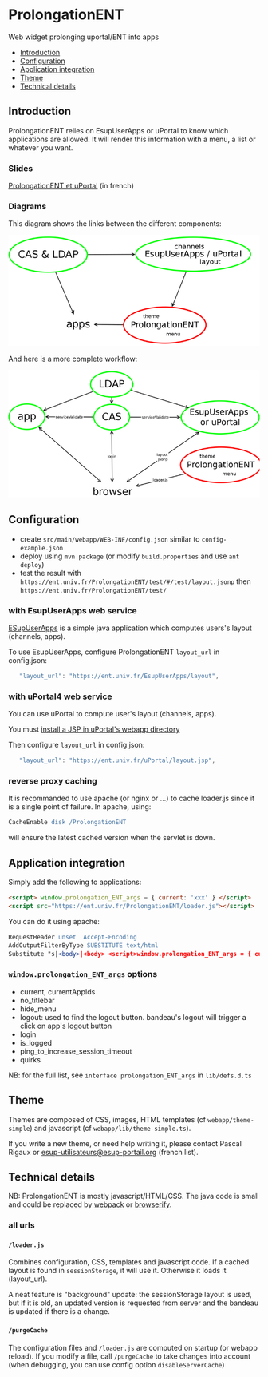 ProlongationENT
===========

Web widget prolonging uportal/ENT into apps

* [Introduction](#introduction)
* [Configuration](#configuration)
* [Application integration](#application-integration)
* [Theme](#theme)
* [Technical details](#technical-details)


Introduction
------------

ProlongationENT relies on EsupUserApps or uPortal to know which applications are allowed.
It will render this information with a menu, a list or whatever you want.

### Slides

[ProlongationENT et uPortal](http://prigaux.github.io/ProlongationENT-et-uPortal/#/3) (in french)

### Diagrams

This diagram shows the links between the different components:

[![compontents](docs/diagram.png)](docs/diagram.svg)

And here is a more complete workflow:

[![workflow](docs/workflow.png)](docs/workflow.svg)



Configuration
-------------

* create ```src/main/webapp/WEB-INF/config.json``` similar to ```config-example.json```
* deploy using ```mvn package``` (or modify ```build.properties``` and use ```ant deploy```)
* test the result with ```https://ent.univ.fr/ProlongationENT/test/#/test/layout.jsonp``` then ```https://ent.univ.fr/ProlongationENT/test/```

### with EsupUserApps web service

[ESupUserApps](https://github.com/EsupPortail/EsupUserApps) is a simple java application which computes users's layout (channels, apps).

To use EsupUserApps, configure ProlongationENT ```layout_url``` in config.json:
```js
   "layout_url": "https://ent.univ.fr/EsupUserApps/layout",
```

### with uPortal4 web service

You can use uPortal to compute user's layout (channels, apps).

You must [install a JSP in uPortal's webapp directory](utils/uportal4/README.md)

Then configure ```layout_url``` in config.json:
```js
   "layout_url": "https://ent.univ.fr/uPortal/layout.jsp",
```

### reverse proxy caching

It is recommanded to use apache (or nginx or ...) to cache loader.js since it is a single point of failure.
In apache, using:

```apache
CacheEnable disk /ProlongationENT
```

will ensure the latest cached version when the servlet is down.



Application integration
-------------

Simply add the following to applications:

```html
<script> window.prolongation_ENT_args = { current: 'xxx' } </script>
<script src="https://ent.univ.fr/ProlongationENT/loader.js"></script>
```

You can do it using apache:

```apache
RequestHeader unset  Accept-Encoding
AddOutputFilterByType SUBSTITUTE text/html
Substitute "s|<body>|<body> <script>window.prolongation_ENT_args = { current: 'xxx' }; </script><script src='https://ent.univ.fr/ProlongationENT/loader.js'></script>|"
```

### ```window.prolongation_ENT_args``` options

* current, currentAppIds
* no_titlebar
* hide_menu
* logout: used to find the logout button. bandeau's logout will trigger a click on app's logout button
* login
* is_logged
* ping_to_increase_session_timeout
* quirks

NB: for the full list, see ```interface prolongation_ENT_args``` in ```lib/defs.d.ts```



Theme
-------------------

Themes are composed of CSS, images, HTML templates (cf ```webapp/theme-simple```) and javascript (cf ```webapp/lib/theme-simple.ts```).

If you write a new theme, or need help writing it, please contact Pascal Rigaux or esup-utilisateurs@esup-portail.org (french list).



Technical details
-------------------

NB: ProlongationENT is mostly javascript/HTML/CSS. The java code is small and could be replaced by [webpack](https://webpack.github.io/) or [browserify](http://browserify.org/).

### all urls

#### ```/loader.js```

Combines configuration, CSS, templates and javascript code.
If a cached layout is found in ```sessionStorage```, it will use it.
Otherwise it loads it (layout_url).

A neat feature is "background" update: the sessionStorage layout is used, but if it is old, an updated version is requested from server and the bandeau is updated if there is a change.

#### ```/purgeCache```

The configuration files and ```/loader.js``` are computed on startup (or webapp reload). If you modify a file, call ```/purgeCache``` to take changes into account (when debugging, you can use config option ```disableServerCache```)
